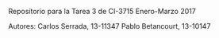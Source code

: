 Repositorio para la Tarea 3 de CI-3715
Enero-Marzo 2017

Autores: Carlos Serrada, 13-11347
         Pablo Betancourt, 13-10147